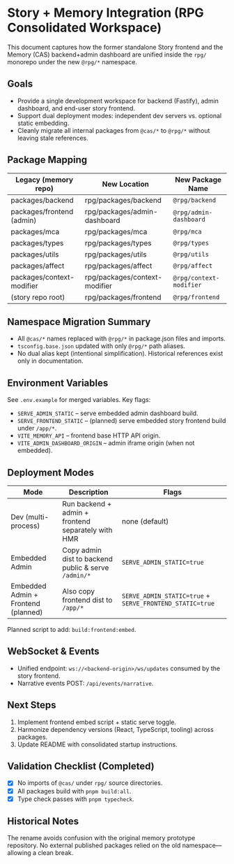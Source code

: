 # Story + Memory Integration (RPG Consolidated Workspace)

This document captures how the former standalone Story frontend and the Memory (CAS) backend+admin dashboard are unified inside the `rpg/` monorepo under the new `@rpg/*` namespace.

## Goals

- Provide a single development workspace for backend (Fastify), admin dashboard, and end-user story frontend.
- Support dual deployment modes: independent dev servers vs. optional static embedding.
- Cleanly migrate all internal packages from `@cas/*` to `@rpg/*` without leaving stale references.

## Package Mapping

| Legacy (memory repo) | New Location | New Package Name |
|----------------------|--------------|------------------|
| packages/backend      | rpg/packages/backend | `@rpg/backend` |
| packages/frontend (admin) | rpg/packages/admin-dashboard | `@rpg/admin-dashboard` |
| packages/mca          | rpg/packages/mca | `@rpg/mca` |
| packages/types        | rpg/packages/types | `@rpg/types` |
| packages/utils        | rpg/packages/utils | `@rpg/utils` |
| packages/affect       | rpg/packages/affect | `@rpg/affect` |
| packages/context-modifier | rpg/packages/context-modifier | `@rpg/context-modifier` |
| (story repo root)     | rpg/packages/frontend | `@rpg/frontend` |

## Namespace Migration Summary

- All `@cas/*` names replaced with `@rpg/*` in package.json files and imports.
- `tsconfig.base.json` updated with only `@rpg/*` path aliases.
- No dual alias kept (intentional simplification). Historical references exist only in documentation.

## Environment Variables

See `.env.example` for merged variables. Key flags:

- `SERVE_ADMIN_STATIC` – serve embedded admin dashboard build.
- `SERVE_FRONTEND_STATIC` – (planned) serve embedded story frontend build under `/app/*`.
- `VITE_MEMORY_API` – frontend base HTTP API origin.
- `VITE_ADMIN_DASHBOARD_ORIGIN` – admin iframe origin (when not embedded).

## Deployment Modes

| Mode | Description | Flags |
|------|-------------|-------|
| Dev (multi-process) | Run backend + admin + frontend separately with HMR | none (default) |
| Embedded Admin | Copy admin dist to backend public & serve `/admin/*` | `SERVE_ADMIN_STATIC=true` |
| Embedded Admin + Frontend (planned) | Also copy frontend dist to `/app/*` | `SERVE_ADMIN_STATIC=true` + `SERVE_FRONTEND_STATIC=true` |

Planned script to add: `build:frontend:embed`.

## WebSocket & Events

- Unified endpoint: `ws://<backend-origin>/ws/updates` consumed by the story frontend.
- Narrative events POST: `/api/events/narrative`.

## Next Steps

1. Implement frontend embed script + static serve toggle.
2. Harmonize dependency versions (React, TypeScript, tooling) across packages.
3. Update README with consolidated startup instructions.

## Validation Checklist (Completed)

- [x] No imports of `@cas/` under `rpg/` source directories.
- [x] All packages build with `pnpm build:all`.
- [x] Type check passes with `pnpm typecheck`.

## Historical Notes

The rename avoids confusion with the original memory prototype repository. No external published packages relied on the old namespace—allowing a clean break.
